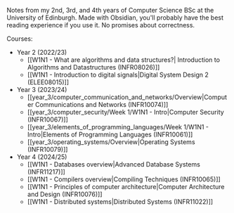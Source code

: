 Notes from my 2nd, 3rd, and 4th years of Computer Science BSc at the University of Edinburgh. Made with Obsidian, you'll probably have the best reading experience if you use it. No promises about correctness.

Courses:
- Year 2 (2022/23)
	- [[W1N1 - What are algorithms and data structures?| Introduction to Algorithms and Datastructures (INFR08026)]]
	- [[W1N1 - Introduction to digital signals|Digital System Design 2 (ELEE08015)]]
- Year 3 (2023/24)
	- [[year_3/computer_communication_and_networks/Overview|Computer Communications and Networks (INFR10074)]]
	- [[year_3/computer_security/Week 1/W1N1 - Intro|Computer Security (INFR10067)]]
	- [[year_3/elements_of_programming_languages/Week 1/W1N1 - Intro|Elements of Programming Languages (INFR10061)]]
	- [[year_3/operating_systems/Overview|Operating Systems (INFR10079)]]
- Year 4 (2024/25)
	- [[W1N1 - Databases overview|Advanced Database Systems (INFR11217)]]
	- [[W1N1 - Compilers overview|Compiling Techniques (INFR10065)]]
	- [[W1N1 - Principles of computer architecture|Computer Architecture and Design (INFR10076)]]
	- [[W1N1 - Distributed systems|Distributed Systems (INFR11022)]]